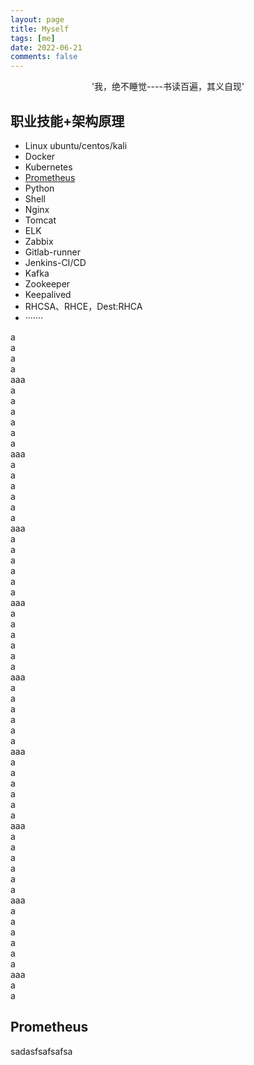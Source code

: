 ```yaml
---
layout: page
title: Myself
tags: [me]
date: 2022-06-21
comments: false
---
```

    
<center>'我，绝不睡觉----书读百遍，其义自现'</center>

## 职业技能+架构原理
* Linux ubuntu/centos/kali
* Docker
* Kubernetes
* <a href="#prometheus" >Prometheus</a>
* Python
* Shell
* Nginx
* Tomcat
* ELK
* Zabbix
* Gitlab-runner
* Jenkins-CI/CD
* Kafka
* Zookeeper
* Keepalived
* RHCSA、RHCE，Dest:RHCA
* ·······

a   
a    
 a     
 a      
 aaa    
 a  
 a  
 a   
a    
 a     
 a      
 aaa    
 a  
 a  
 a   
a    
 a     
 a      
 aaa    
 a  
 a  
 a   
a    
 a     
 a      
 aaa    
 a  
 a  
 a   
a    
 a     
 a      
 aaa    
 a  
 a  
 a   
a    
 a     
 a      
 aaa    
 a  
 a  
 a   
a    
 a     
 a      
 aaa    
 a  
 a  
 a   
a    
 a     
 a      
 aaa    
 a  
 a  
 a   
a    
 a     
 a      
 aaa    
 a  
 a  
## <span name="prometheus" id="prometheus">Prometheus</span>  
sadasfsafsafsa


      
<!-- [Install Moon](https://github.com/TaylanTatli/Moon){: .btn} -->

